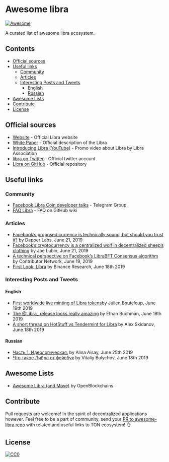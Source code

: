 # Awesome libra
[![Awesome](https://awesome.re/badge.svg)](https://awesome.re)

A curated list of awesome libra ecosystem.

## Contents

<!-- START doctoc generated TOC please keep comment here to allow auto update -->
<!-- DON'T EDIT THIS SECTION, INSTEAD RE-RUN doctoc TO UPDATE -->

- [Official sources](#official-sources)
- [Useful links](#useful-links)
  - [Community](#community)
  - [Articles](#articles)
  - [Interesting Posts and Tweets](#interesting-posts-and-tweets)
    - [English](#english)
    - [Russian](#russian)
- [Awesome Lists](#awesome-lists)
- [Contribute](#contribute)
- [License](#license)

<!-- END doctoc generated TOC please keep comment here to allow auto update -->

## Official sources

- [Website](https://libra.org) - Official Libra website
- [White Paper](https://libra.org/en-US/white-paper/) - Official description of the Libra
- [Introducing Libra (YouTube)](https://www.youtube.com/watch?time_continue=1&v=4zw-jpVFKMY) - Promo video about Libra by Libra Association
- [libra on Twitter](https://twitter.com/search/libra) - Official twitter account
- [Libra on GitHub](https://github.com/libra/libra) - Official repository

## Useful links
### Community
- [Facebook Libra Coin developer talks](https://t.me/LibraCoinDev) - Telegram Group 
- [FAQ Libra](https://github.com/copperbits/awesome-libra/wiki/FAQ-Libra) - FAQ on GitHub wiki

### Articles
- [Facebook’s proposed currency is technically sound, but should you trust it?](https://medium.com/dapperlabs/dapper-labs-cto-reviews-libra-s-white-paper-656638778100) by Dapper Labs, June 21, 2019
- [Facebook’s cryptocurrency is a centralized wolf in decentralized sheep’s clothing](https://qz.com/1649526/facebook-is-begging-us-to-trust-libra-but-should-we/) by Joe Lubin, June 21, 2019
- [A technical perspective on Facebook’s LibraBFT Consensus algorithm](https://www.theblockcrypto.com/2019/06/19/a-technical-perspective-on-facebooks-librabft-consensus-algorithm/?fbclid=IwAR2W00G6kEg7QJQdRNC806mFrSxAZxUJHb9qa8pi1eRZEzXo1nHFz6_OgiE) by Contributor Network, June 19, 2019
- [First Look: Libra](https://info.binance.com/en/research/marketresearch/libra.html) by Binance Research, June 18th 2019


### Interesting Posts and Tweets
#### English
- [First worldwide live minting of Libra tokens](https://twitter.com/bneiluj/status/1141290711725330434)by Julien Bouteloup, June 19th 2019
- [The @Libra_ release looks really amazing](https://twitter.com/buchmanster/status/1140993066016358400) by Ethan Buchman, June 18th 2019
- [A short thread on HotStuff vs Tendermint for Libra](https://twitter.com/alexskidanov/status/1141040292767789056) by Alex Skidanov, June 18th 2019

#### Russian
- [Часть 1. Идеологическая.](https://www.facebook.com/alina.aseeva.3/posts/3261817820498902) by Alina Aisay, June 25th 2019
- [Что такое Либра от фейсбук](https://www.facebook.com/photo.php?fbid=10217115548355124&set=a.4195399017538&type=3&theater) by Vitaliy Bulychov, June 18th 2019


## Awesome Lists
- [Awesome Libra (and Move)](https://github.com/openblockchains/awesome-libra) by OpenBlockchains

## Contribute

Pull requests are welcome! In the spirit of decentralized applications however.
Feel free to be a part of community, send your [PR to awesome-libra repo](https://github.com/copperbits/awesome-libra/edit/master/README.md) with related and useful links to TON ecosystem! 👌

## License

[![CC0](http://mirrors.creativecommons.org/presskit/buttons/88x31/svg/cc-zero.svg)](http://creativecommons.org/publicdomain/zero/1.0)
